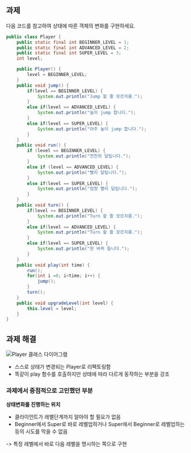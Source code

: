 ## 과제 
다음 코드를 참고하여 상태에 따른 객체의 변화를 구현하세요.

``` java
public class Player {
    public static final int BEGINNER_LEVEL = 1;
    public static final int ADVANCED_LEVEL = 2;
    public static final int SUPER_LEVEL = 3;
    int level;

    public Player() {
        level = BEGINNER_LEVEL; 
    }
    public void jump() {
        if(level == BEGINNER_LEVEL) {
            System.out.println("Jump 할 줄 모르지롱."); 
        }
        else if(level == ADVANCED_LEVEL) {
            System.out.println("높이 jump 합니다."); 
        }
        else if(level == SUPER_LEVEL) {
            System.out.println("아주 높이 jump 합니다."); 
        }
    }
    public void run() {
        if (level == BEGINNER_LEVEL) {
            System.out.println("천천히 달립니다.");
        }
        else if (level == ADVANCED_LEVEL) {
            System.out.println("빨리 달립니다."); 
        }
        else if(level == SUPER_LEVEL) {
            System.out.println("엄청 빨리 달립니다.");
        }
    }
    public void turn() {
        if(level == BEGINNER_LEVEL) {
            System.out.println("Turn 할 줄 모르지롱.");
        }
        else if(level == ADVANCED_LEVEL) {
            System.out.println("Turn 할 줄 모르지롱.");
        }
        else if(level == SUPER_LEVEL) {
            System.out.println("한 바퀴 돕니다.");
        }
    }
    public void play(int time) {
        run();
        for(int i =0; i<time; i++) {
            jump(); 
        }
        turn(); 
    }
    public void upgradeLevel(int level) {
        this.level = level;
    }
}

```

## 과제 해결
![Player 클래스 다이어그램](https://github.com/notusing11/java_design_pattern_study/blob/main/Design%20Patterns/State%20pattern/example/Player.jpg?raw=true)

- 스스로 상태가 변경되는 Player로 리팩토링함
- 똑같이 play 함수를 호출하지만 상태에 따라 다르게 동작하는 부분을 강조

### 과제에서 중점적으로 고민했던 부분
**상태변화를 진행하는 위치**
- 클라이언트가 레벨단계까지 알아야 할 필요가 없음
- Beginner에서 Super로 바로 레벨업하거나 Super에서 Beginner로 레벨업하는 등의 시도를 막을 수 없음

-> 특정 레벨에서 바로 다음 레벨을 명시하는 쪽으로 구현